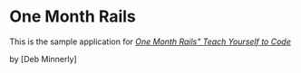 # One Month Rails

This is the sample application for 
[*One Month Rails" Teach Yourself to Code*](http://onemonthrails.com)

by [Deb Minnerly]